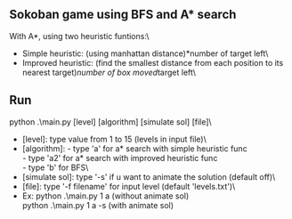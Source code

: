 ## Sokoban game using BFS and A* search
With A*, using two heuristic funtions:\
- Simple heuristic: (using manhattan distance)*number of target left\
- Improved heuristic: (find the smallest distance from each position to its nearest target)*number of box moved*target left\
## Run
python .\main.py [level] [algorithm] [simulate sol] [file]\
- [level]: type value from 1 to 15 (levels in input file)\
- [algorithm]: - type 'a' for a* search with simple heuristic func\
               - type 'a2' for a* search with improved heuristic func\
               - type 'b' for BFS\
- [simulate sol]: type '-s' if u want to animate the solution (default off)\
- [file]: type '-f filename' for input level (default 'levels.txt')\
- Ex:  python .\main.py 1 a (without animate sol)\
      python .\main.py 1 a -s (with animate sol)
